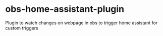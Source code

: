 # obs-home-assistant-plugin
Plugin to watch changes on webpage in obs to trigger home assistant for custom triggers
